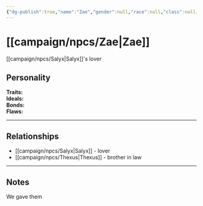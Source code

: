 ```yaml
---
{"dg-publish":true,"name":"Zae","gender":null,"race":null,"class":null,"level":null,"alignment":null,"background":null,"role":null,"status":null,"current_location":null,"affiliation":null,"first_appearance":null,"description":null,"tags":["character","npc"],"permalink":"/campaign/npcs/zae/","dgPassFrontmatter":true,"noteIcon":"","created":"2025-10-26T09:52:14.366-07:00","updated":"2025-10-27T13:39:53.009-07:00"}
---
```


# [[campaign/npcs/Zae\|Zae]]
[[campaign/npcs/Salyx\|Salyx]]'s lover
## Personality
**Traits:**  
**Ideals:**  
**Bonds:**  
**Flaws:**  

---

## Relationships
- [[campaign/npcs/Salyx\|Salyx]] - lover
- [[campaign/npcs/Thexus\|Thexus]] - brother in law

---

## Notes
We gave them 
